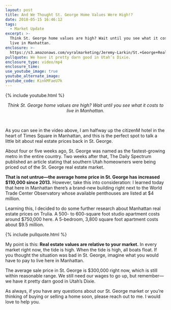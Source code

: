 ```yaml
---
layout: post
title: And We Thought St. George Home Values Were High!?
date: 2018-05-15 16:46:12
tags:
  - Market Update
excerpt: >-
  Think St. George home values are high? Wait until you see what it costs to
  live in Manhattan.
enclosure: >-
  https://s3.amazonaws.com/vyralmarketing/Jeremy-Larkin/St.+George+Real+Estate+Agent-+And+we+thought+St.+George+home+values+were+high%253F%2521.mp4
pullquote: We have it pretty darn good in Utah’s Dixie.
enclosure_type: video/mp4
enclosure_time:
use_youtube_image: true
youtube_alternate_image:
youtube_code: KinkMFaeU7k
---
```


{% include youtube.html %}

<center><em>Think St. George home values are high? Wait until you see what it costs to live in Manhattan.</em></center>

&nbsp;

As you can see in the video above, I am halfway up the citizenM hotel in the heart of Times Square in Manhattan, and this is the perfect spot to talk a little bit about real estate prices back in St. George.

About four or five weeks ago, St. George was named as the fastest-growing metro in the entire country. Two weeks after that, The Daily Spectrum published an article stating that southern Utah homeowners were being priced out of the St. George real estate market.

**That is not untrue—the average home price in St. George has increased $110,000 since 2013.** However, take this into consideration: I learned today that here in Manhattan there’s a brand-new building right next to the World Trade Center Observatory whose available penthouses are listed at $4 million.

Learning this, I decided to do some further research about Manhattan real estate prices on Trulia. A 500- to 600-square foot studio apartment costs around $750,000 here. A 5-bedroom, 3,800 square foot apartment costs about $9.5 million.

{% include pullquote.html %}

My point is this: **Real estate values are relative to your market.** In every market right now, the tide is high. When the tide is high, all boats float. If you thought the situation was bad in St. George, imagine what you would have to pay to live here in Manhattan.

The average sale price in St. George is $300,000 right now, which is still within reasonable range. We still need our wages to go up, but remember—we have it pretty darn good in Utah’s Dixie.

As always, if you have any questions about our St. George market or you’re thinking of buying or selling a home soon, please reach out to me. I would love to help you.
